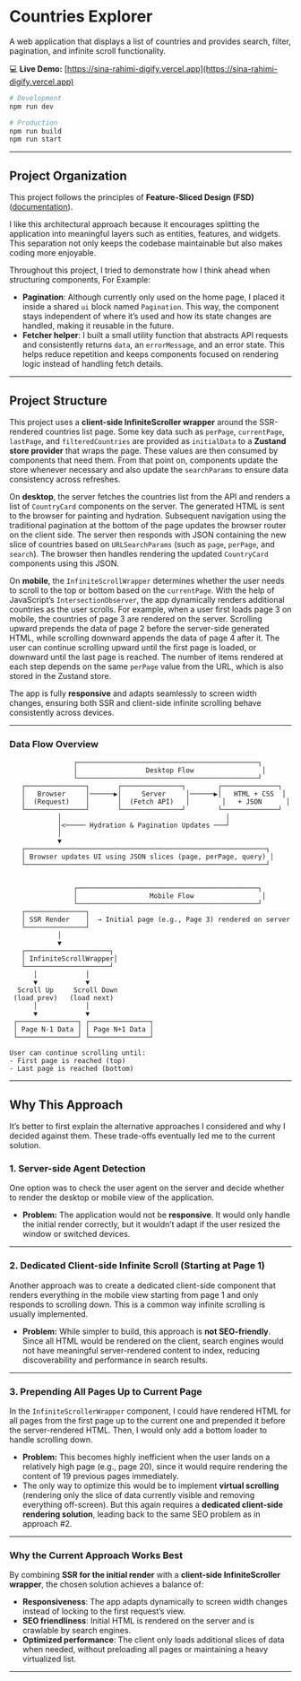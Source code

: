 # Countries Explorer

A web application that displays a list of countries and provides search, filter, pagination, and infinite scroll functionality.

💻 **Live Demo:** [https://sina-rahimi-digify.vercel.app](https://sina-rahimi-digify.vercel.app)

```bash
# Development
npm run dev

# Production
npm run build
npm run start
```

---

## Project Organization

This project follows the principles of **Feature-Sliced Design (FSD)** ([documentation](https://feature-sliced.design/docs/get-started/overview)).

I like this architectural approach because it encourages splitting the application into meaningful layers such as entities, features, and widgets. This separation not only keeps the codebase maintainable but also makes coding more enjoyable.

Throughout this project, I tried to demonstrate how I think ahead when structuring components, For Example:

- **Pagination**: Although currently only used on the home page, I placed it inside a shared `ui` block named `Pagination`. This way, the component stays independent of where it’s used and how its state changes are handled, making it reusable in the future.
- **Fetcher helper**: I built a small utility function that abstracts API requests and consistently returns `data`, an `errorMessage`, and an error state. This helps reduce repetition and keeps components focused on rendering logic instead of handling fetch details.

---

## Project Structure

This project uses a **client-side InfiniteScroller wrapper** around the SSR-rendered countries list page. Some key data such as `perPage`, `currentPage`, `lastPage`, and `filteredCountries` are provided as `initialData` to a **Zustand store provider** that wraps the page. These values are then consumed by components that need them. From that point on, components update the store whenever necessary and also update the `searchParams` to ensure data consistency across refreshes.

On **desktop**, the server fetches the countries list from the API and renders a list of `CountryCard` components on the server. The generated HTML is sent to the browser for painting and hydration. Subsequent navigation using the traditional pagination at the bottom of the page updates the browser router on the client side. The server then responds with JSON containing the new slice of countries based on `URLSearchParams` (such as `page`, `perPage`, and `search`). The browser then handles rendering the updated `CountryCard` components using this JSON.

On **mobile**, the `InfiniteScrollWrapper` determines whether the user needs to scroll to the top or bottom based on the `currentPage`. With the help of JavaScript’s `IntersectionObserver`, the app dynamically renders additional countries as the user scrolls. For example, when a user first loads page 3 on mobile, the countries of page 3 are rendered on the server. Scrolling upward prepends the data of page 2 before the server-side generated HTML, while scrolling downward appends the data of page 4 after it. The user can continue scrolling upward until the first page is loaded, or downward until the last page is reached. The number of items rendered at each step depends on the same `perPage` value from the URL, which is also stored in the Zustand store.

The app is fully **responsive** and adapts seamlessly to screen width changes, ensuring both SSR and client-side infinite scrolling behave consistently across devices.

---

### Data Flow Overview

```text
                ┌─────────────────────────────────────────────┐
                │                 Desktop Flow                 │
                └─────────────────────────────────────────────┘
   ┌───────────────┐       ┌───────────────┐        ┌──────────────┐
   │   Browser     │──────▶│     Server     │──────▶│   HTML + CSS  │
   │  (Request)    │       │  (Fetch API)   │        │   + JSON      │
   └───────────────┘       └───────────────┘        └──────────────┘
            │                                         │
            │<───── Hydration & Pagination Updates ───┘
            │
            ▼
   ┌────────────────────────────────────────────────────────────┐
   │ Browser updates UI using JSON slices (page, perPage, query) │
   └────────────────────────────────────────────────────────────┘


                ┌─────────────────────────────────────────────┐
                │                  Mobile Flow                 │
                └─────────────────────────────────────────────┘
   ┌───────────────┐
   │ SSR Render    │  → Initial page (e.g., Page 3) rendered on server
   └───────────────┘
            │
            ▼
   ┌─────────────────────┐
   │ InfiniteScrollWrapper│
   └─────────────────────┘
      │            │
      ▼            ▼
  Scroll Up     Scroll Down
 (load prev)   (load next)
      │            │
      ▼            ▼
 ┌───────────────┐ ┌───────────────┐
 │ Page N-1 Data │ │ Page N+1 Data │
 └───────────────┘ └───────────────┘

User can continue scrolling until:
- First page is reached (top)
- Last page is reached (bottom)

```

---

## Why This Approach

It’s better to first explain the alternative approaches I considered and why I decided against them. These trade-offs eventually led me to the current solution.

### 1. Server-side Agent Detection

One option was to check the user agent on the server and decide whether to render the desktop or mobile view of the application.

- **Problem:** The application would not be **responsive**. It would only handle the initial render correctly, but it wouldn’t adapt if the user resized the window or switched devices.

---

### 2. Dedicated Client-side Infinite Scroll (Starting at Page 1)

Another approach was to create a dedicated client-side component that renders everything in the mobile view starting from page 1 and only responds to scrolling down. This is a common way infinite scrolling is usually implemented.

- **Problem:** While simpler to build, this approach is **not SEO-friendly**. Since all HTML would be rendered on the client, search engines would not have meaningful server-rendered content to index, reducing discoverability and performance in search results.

---

### 3. Prepending All Pages Up to Current Page

In the `InfiniteScrollerWrapper` component, I could have rendered HTML for all pages from the first page up to the current one and prepended it before the server-rendered HTML. Then, I would only add a bottom loader to handle scrolling down.

- **Problem:** This becomes highly inefficient when the user lands on a relatively high page (e.g., page 20), since it would require rendering the content of 19 previous pages immediately.
- The only way to optimize this would be to implement **virtual scrolling** (rendering only the slice of data currently visible and removing everything off-screen). But this again requires a **dedicated client-side rendering solution**, leading back to the same SEO problem as in approach #2.

---

### Why the Current Approach Works Best

By combining **SSR for the initial render** with a **client-side InfiniteScroller wrapper**, the chosen solution achieves a balance of:

- **Responsiveness**: The app adapts dynamically to screen width changes instead of locking to the first request’s view.
- **SEO friendliness**: Initial HTML is rendered on the server and is crawlable by search engines.
- **Optimized performance**: The client only loads additional slices of data when needed, without preloading all pages or maintaining a heavy virtualized list.

---
